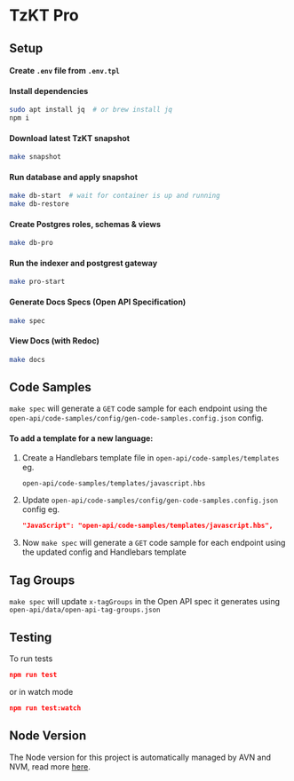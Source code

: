 # TzKT Pro

## Setup

#### Create `.env` file from ``.env.tpl``

#### Install dependencies

```bash
sudo apt install jq  # or brew install jq
npm i
```

#### Download latest TzKT snapshot

```bash
make snapshot
```

#### Run database and apply snapshot

```bash
make db-start  # wait for container is up and running
make db-restore
```

#### Create Postgres roles, schemas & views

```bash
make db-pro
```

#### Run the indexer and postgrest gateway

```bash
make pro-start
```

#### Generate Docs Specs (Open API Specification)

```bash
make spec
```

#### View Docs (with Redoc)

```bash
make docs
```

## Code Samples

``make spec`` will generate a ``GET`` code sample for each endpoint using the ``open-api/code-samples/config/gen-code-samples.config.json`` config.  

#### To add a template for a new language:

1. Create a Handlebars template file in ``open-api/code-samples/templates`` eg.
   ```
   open-api/code-samples/templates/javascript.hbs
   ```

2. Update ``open-api/code-samples/config/gen-code-samples.config.json`` config eg.
   ```json
   "JavaScript": "open-api/code-samples/templates/javascript.hbs",
   ```   

3. Now ``make spec`` will generate a ``GET`` code sample for each endpoint using the updated config and Handlebars template  

## Tag Groups

``make spec`` will update ``x-tagGroups`` in the Open API spec it generates using ``open-api/data/open-api-tag-groups.json``

## Testing

To run tests
```json
npm run test
```
or in watch mode
```json
npm run test:watch
```

## Node Version

The Node version for this project is automatically managed by AVN and NVM, read more [here](docs/node-version.md).
